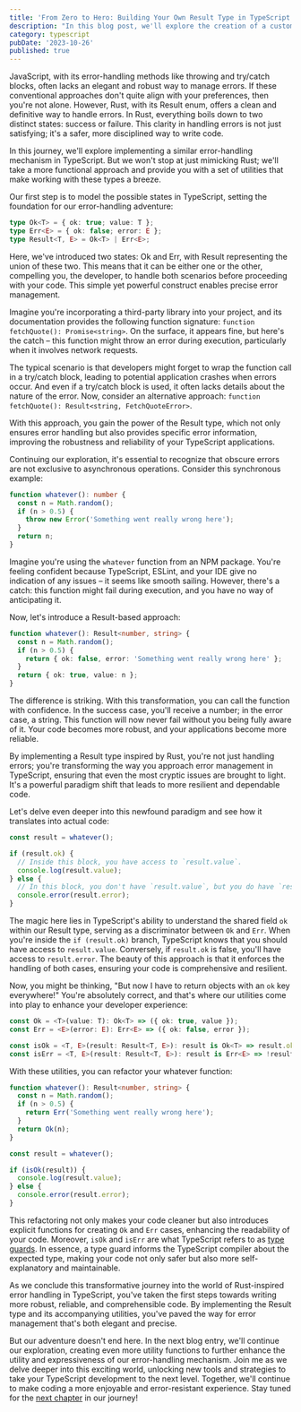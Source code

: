 ```yaml
---
title: 'From Zero to Hero: Building Your Own Result Type in TypeScript – A Rust-Inspired Adventure - Part 1'
description: "In this blog post, we'll explore the creation of a custom Result type in TypeScript, drawing inspiration from Rust's error-handling approach. Learn how to elegantly manage errors and successes in your code, enhancing the reliability of your TypeScript projects while following a Rust-inspired path."
category: typescript
pubDate: '2023-10-26'
published: true
---
```


JavaScript, with its error-handling methods like throwing and try/catch blocks, often lacks an elegant and robust way to manage errors. If these conventional approaches don't quite align with your preferences, then you're not alone. However, Rust, with its Result enum, offers a clean and definitive way to handle errors. In Rust, everything boils down to two distinct states: success or failure. This clarity in handling errors is not just satisfying; it's a safer, more disciplined way to write code.

In this journey, we'll explore implementing a similar error-handling mechanism in TypeScript. But we won't stop at just mimicking Rust; we'll take a more functional approach and provide you with a set of utilities that make working with these types a breeze.

Our first step is to model the possible states in TypeScript, setting the foundation for our error-handling adventure:

```ts
type Ok<T> = { ok: true; value: T };
type Err<E> = { ok: false; error: E };
type Result<T, E> = Ok<T> | Err<E>;
```

Here, we've introduced two states: Ok and Err, with Result representing the union of these two. This means that it can be either one or the other, compelling you, the developer, to handle both scenarios before proceeding with your code. This simple yet powerful construct enables precise error management.

Imagine you're incorporating a third-party library into your project, and its documentation provides the following function signature: `function fetchQuote(): Promise<string>`. On the surface, it appears fine, but here's the catch – this function might throw an error during execution, particularly when it involves network requests.

The typical scenario is that developers might forget to wrap the function call in a try/catch block, leading to potential application crashes when errors occur. And even if a try/catch block is used, it often lacks details about the nature of the error. Now, consider an alternative approach: `function fetchQuote(): Result<string, FetchQuoteError>`.

With this approach, you gain the power of the Result type, which not only ensures error handling but also provides specific error information, improving the robustness and reliability of your TypeScript applications.

Continuing our exploration, it's essential to recognize that obscure errors are not exclusive to asynchronous operations. Consider this synchronous example:

```ts
function whatever(): number {
  const n = Math.random();
  if (n > 0.5) {
    throw new Error('Something went really wrong here');
  }
  return n;
}
```

Imagine you're using the `whatever` function from an NPM package. You're feeling confident because TypeScript, ESLint, and your IDE give no indication of any issues – it seems like smooth sailing. However, there's a catch: this function might fail during execution, and you have no way of anticipating it.

Now, let's introduce a Result-based approach:

```ts
function whatever(): Result<number, string> {
  const n = Math.random();
  if (n > 0.5) {
    return { ok: false, error: 'Something went really wrong here' };
  }
  return { ok: true, value: n };
}
```

The difference is striking. With this transformation, you can call the function with confidence. In the success case, you'll receive a number; in the error case, a string. This function will now never fail without you being fully aware of it. Your code becomes more robust, and your applications become more reliable.

By implementing a Result type inspired by Rust, you're not just handling errors; you're transforming the way you approach error management in TypeScript, ensuring that even the most cryptic issues are brought to light. It's a powerful paradigm shift that leads to more resilient and dependable code.

Let's delve even deeper into this newfound paradigm and see how it translates into actual code:

```ts
const result = whatever();

if (result.ok) {
  // Inside this block, you have access to `result.value`.
  console.log(result.value);
} else {
  // In this block, you don't have `result.value`, but you do have `result.error`.
  console.error(result.error);
}
```

The magic here lies in TypeScript's ability to understand the shared field `ok` within our Result type, serving as a discriminator between `Ok` and `Err`. When you're inside the `if (result.ok)` branch, TypeScript knows that you should have access to `result.value`. Conversely, if `result.ok` is false, you'll have access to `result.error`. The beauty of this approach is that it enforces the handling of both cases, ensuring your code is comprehensive and resilient.

Now, you might be thinking, "But now I have to return objects with an `ok` key everywhere!" You're absolutely correct, and that's where our utilities come into play to enhance your developer experience:

```ts
const Ok = <T>(value: T): Ok<T> => ({ ok: true, value });
const Err = <E>(error: E): Err<E> => ({ ok: false, error });

const isOk = <T, E>(result: Result<T, E>): result is Ok<T> => result.ok;
const isErr = <T, E>(result: Result<T, E>): result is Err<E> => !result.ok;
```

With these utilities, you can refactor your whatever function:

```ts
function whatever(): Result<number, string> {
  const n = Math.random();
  if (n > 0.5) {
    return Err('Something went really wrong here');
  }
  return Ok(n);
}

const result = whatever();

if (isOk(result)) {
  console.log(result.value);
} else {
  console.error(result.error);
}
```

This refactoring not only makes your code cleaner but also introduces explicit functions for creating `Ok` and `Err` cases, enhancing the readability of your code. Moreover, `isOk` and `isErr` are what TypeScript refers to as [type guards](https://www.typescriptlang.org/docs/handbook/2/narrowing.html#using-type-predicates). In essence, a type guard informs the TypeScript compiler about the expected type, making your code not only safer but also more self-explanatory and maintainable.

As we conclude this transformative journey into the world of Rust-inspired error handling in TypeScript, you've taken the first steps towards writing more robust, reliable, and comprehensible code. By implementing the Result type and its accompanying utilities, you've paved the way for error management that's both elegant and precise.

But our adventure doesn't end here. In the next blog entry, we'll continue our exploration, creating even more utility functions to further enhance the utility and expressiveness of our error-handling mechanism. Join me as we delve deeper into this exciting world, unlocking new tools and strategies to take your TypeScript development to the next level. Together, we'll continue to make coding a more enjoyable and error-resistant experience. Stay tuned for the [next chapter](/blog/from-zero-to-hero-building-your-own-result-type-in-typescript-part-2) in our journey!
